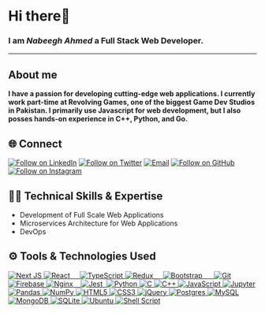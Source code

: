 # Hi there👋
### I am *Nabeegh Ahmed* a Full Stack Web Developer.
<hr>

## About me
**I have a passion for developing cutting-edge web applications. I currently work part-time at Revolving Games, one of the biggest Game Dev Studios in Pakistan. I primarily use Javascript for web development, but I also posses hands-on experience in C++, Python, and Go.**

<h2 align="left">🌐 Connect</h2>
<p align="left">
  <a href="https://www.linkedin.com/in/nabeegh-ahmed-036652165/"><img title="Follow on LinkedIn" src="https://img.shields.io/badge/LinkedIn-0077B5?style=for-the-badge&logo=linkedin&logoColor=white"/></a>
  <a href="https://twitter.com/Nabeegh08"><img title="Follow on Twitter" src="https://img.shields.io/badge/Twitter-1DA1F2?style=for-the-badge&logo=twitter&logoColor=white"/></a>
  <a href="mailto:nabeegh08@gmail.com"><img title="Email" src="https://img.shields.io/badge/Gmail-D14836?style=for-the-badge&logo=gmail&logoColor=white"/></a>
  <a href="https://github.com/nabeegh-ahmed"><img title="Follow on GitHub" src="https://img.shields.io/badge/GitHub-100000?style=for-the-badge&logo=github&logoColor=white"/></a>
  <a href="https://www.instagram.com/nabeegharif/"><img title="Follow on Instagram" src="https://img.shields.io/badge/Instagram-E4405F?style=for-the-badge&logo=instagram&logoColor=white"/></a>
</p>

## 👨‍💻 Technical Skills & Expertise

- Development of Full Scale Web Applications
- Microservices Architecture for Web Applications
- DevOps

## ⚙️ Tools & Technologies Used

<p align="left">
 <a href="#">
<img alt="Next JS" src="https://img.shields.io/badge/Next-black?style=for-the-badge&logo=next.js&logoColor=white"/>   
<img alt="React" src="https://img.shields.io/badge/react-%2320232a.svg?style=for-the-badge&logo=react&logoColor=%2361DAFB"/>
   <img alt="" src="https://img.shields.io/badge/node.js-6DA55F?style=for-the-badge&logo=node.js&logoColor=white"/>
<img alt="" src="https://img.shields.io/badge/express.js-%23404d59.svg?style=for-the-badge&logo=express&logoColor=%2361DAFB"/>
<img alt="" src="https://img.shields.io/badge/Prisma-3982CE?style=for-the-badge&logo=Prisma&logoColor=white"/>
<img alt="" src="https://img.shields.io/badge/-GraphQL-E10098?style=for-the-badge&logo=graphql&logoColor=white"/>


<img alt="TypeScript" src="https://img.shields.io/badge/typescript%20-%23007ACC.svg?&style=for-the-badge&logo=typescript&logoColor=white"/>
<img alt="Redux" src="https://img.shields.io/badge/redux-%23593d88.svg?style=for-the-badge&logo=redux&logoColor=white" />

<img alt="" src="https://img.shields.io/badge/Socket.io-black?style=for-the-badge&logo=socket.io&badgeColor=010101"/>
<img alt="" src="https://img.shields.io/badge/strapi-%232E7EEA.svg?style=for-the-badge&logo=strapi&logoColor=white"/>

<img alt="" src="https://img.shields.io/badge/tailwindcss-%2338B2AC.svg?style=for-the-badge&logo=tailwind-css&logoColor=white"/>
<img alt="" src="https://img.shields.io/badge/MUI-%230081CB.svg?style=for-the-badge&logo=mui&logoColor=white"/>
<img alt="Bootstrap" src="https://img.shields.io/badge/bootstrap%20-%23563D7C.svg?&style=for-the-badge&logo=bootstrap&logoColor=white"/>

<img alt="" src="https://img.shields.io/badge/NPM-%23000000.svg?style=for-the-badge&logo=npm&logoColor=white"/>

<img alt="" src="https://img.shields.io/badge/GoogleCloud-%234285F4.svg?style=for-the-badge&logo=google-cloud&logoColor=white" />
<img alt="" src="https://img.shields.io/badge/heroku-%23430098.svg?style=for-the-badge&logo=heroku&logoColor=white"/>
<img alt="" src="https://img.shields.io/badge/docker-%230db7ed.svg?style=for-the-badge&logo=docker&logoColor=white"/>
<img alt="" src="https://img.shields.io/badge/kubernetes-%23326ce5.svg?style=for-the-badge&logo=kubernetes&logoColor=white"/>
<img alt="Git" src="https://img.shields.io/badge/git%20-%23F05033.svg?&style=for-the-badge&logo=git&logoColor=white"/>
<img alt="Firebase" src="https://img.shields.io/badge/firebase%20-%23039BE5.svg?&style=for-the-badge&logo=firebase"/>
<img alt="Nginx" src="https://img.shields.io/badge/nginx%20-%23009639.svg?&style=for-the-badge&logo=nginx&logoColor=white"/>

<img alt="" src="https://img.shields.io/badge/Postman-FF6C37?style=for-the-badge&logo=postman&logoColor=white"/>
<img alt="" src="https://img.shields.io/badge/-cypress-%23E5E5E5?style=for-the-badge&logo=cypress&logoColor=058a5e"/>
<img alt="" src="https://img.shields.io/badge/-Storybook-FF4785?style=for-the-badge&logo=storybook&logoColor=white"/>
<img alt="Jest" src="https://img.shields.io/badge/-jest-%23C21325?style=for-the-badge&logo=jest&logoColor=white"/>

<img alt="" src="https://img.shields.io/badge/go-%2300ADD8.svg?style=for-the-badge&logo=go&logoColor=white"/>
<img alt="Python" src="https://img.shields.io/badge/python%20-%2314354C.svg?&style=for-the-badge&logo=python&logoColor=white"/>
<img alt="C" src="https://img.shields.io/badge/c%20-%2300599C.svg?&style=for-the-badge&logo=c&logoColor=white"/>
<img alt="C++" src="https://img.shields.io/badge/c++%20-%2300599C.svg?&style=for-the-badge&logo=c%2B%2B&ogoColor=white"/>
<img alt="JavaScript" src="https://img.shields.io/badge/javascript%20-%23323330.svg?&style=for-the-badge&logo=javascript&logoColor=%23F7DF1E"/>

<img alt="Jupyter" src="https://img.shields.io/badge/Jupyter%20-%23F37626.svg?&style=for-the-badge&logo=Jupyter&logoColor=white" />
<img alt="Pandas" src="https://img.shields.io/badge/pandas%20-%23150458.svg?&style=for-the-badge&logo=pandas&logoColor=white" />
<img alt="NumPy" src="https://img.shields.io/badge/numpy%20-%23013243.svg?&style=for-the-badge&logo=numpy&logoColor=white" />

<img alt="HTML5" src="https://img.shields.io/badge/html5%20-%23E34F26.svg?&style=for-the-badge&logo=html5&logoColor=white"/>
<img alt="CSS3" src="https://img.shields.io/badge/css3%20-%231572B6.svg?&style=for-the-badge&logo=css3&logoColor=white"/>
<img alt="jQuery" src="https://img.shields.io/badge/jquery%20-%230769AD.svg?&style=for-the-badge&logo=jquery&logoColor=white"/>


<img alt="Postgres" src ="https://img.shields.io/badge/postgres-%23316192.svg?&style=for-the-badge&logo=postgresql&logoColor=white"/>
<img alt="MySQL" src="https://img.shields.io/badge/mysql-%2300f.svg?&style=for-the-badge&logo=mysql&logoColor=white"/>
<img alt="MongoDB" src ="https://img.shields.io/badge/MongoDB-%234ea94b.svg?&style=for-the-badge&logo=mongodb&logoColor=white"/>
<img alt="SQLite" src ="https://img.shields.io/badge/sqlite-%2307405e.svg?&style=for-the-badge&logo=sqlite&logoColor=white"/>
<img alt="Ubuntu" src="https://img.shields.io/badge/Ubuntu-E95420?style=for-the-badge&logo=ubuntu&logoColor=white" />
<img alt="Shell Script" src="https://img.shields.io/badge/shell_script%20-%23121011.svg?&style=for-the-badge&logo=gnu-bash&logoColor=white"/>
   
 </a>
</p>

<!--

- 🔭 I’m currently working on ...
- 🌱 I’m currently learning ...
- 👯 I’m looking to collaborate on ...
- 🤔 I’m looking for help with ...
- 💬 Ask me about ...
- 📫 How to reach me: ...
- 😄 Pronouns: ...
- ⚡ Fun fact: ...
-->
